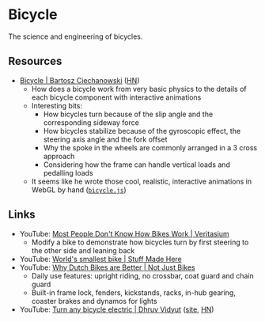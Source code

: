 # Bicycle

The science and engineering of bicycles.

## Resources

- [Bicycle | Bartosz Ciechanowski](https://ciechanow.ski/bicycle/)
  ([HN](https://news.ycombinator.com/item?id=35343495))
  - How does a bicycle work from very basic physics to the details of each
    bicycle component with interactive animations
  - Interesting bits:
    - How bicycles turn because of the slip angle and the corresponding sideway
      force
    - How bicycles stabilize because of the gyroscopic effect, the steering axis
      angle and the fork offset
    - Why the spoke in the wheels are commonly arranged in a 3 cross approach
    - Considering how the frame can handle vertical loads and pedalling loads
  - It seems like he wrote those cool, realistic, interactive animations in
    WebGL by hand ([`bicycle.js`](https://ciechanow.ski/js/bicycle.js))

## Links

- YouTube:
  [Most People Don't Know How Bikes Work | Veritasium](https://youtu.be/9cNmUNHSBac)
  - Modify a bike to demonstrate how bicycles turn by first steering to the
    other side and leaning back
- YouTube:
  [World's smallest bike | Stuff Made Here](https://youtu.be/YqywL9PkM2s)
- YouTube:
  [Why Dutch Bikes are Better | Not Just Bikes](https://youtu.be/aESqrP3hfi8)
  - Daily use features: upright riding, no crossbar, coat guard and chain guard
  - Built-in frame lock, fenders, kickstands, racks, in-hub gearing, coaster
    brakes and dynamos for lights
- YouTube:
  [Turn any bicycle electric | Dhruv Vidyut](https://youtu.be/SFsnS0Yb1Bs)
  ([site](https://dhruvvidyut.co.in/),
  [HN](https://news.ycombinator.com/item?id=42804434))
